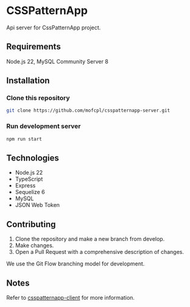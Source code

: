 

# CSSPatternApp

Api server for CssPatternApp project.

## Requirements

Node.js 22, MySQL Community Server 8

## Installation

### Clone this repository
```bash
git clone https://github.com/mofcpl/csspatternapp-server.git
```

### Run development server
```bash
npm run start
```

## Technologies

* Node.js 22
* TypeScript
* Express
* Sequelize 6
* MySQL
* JSON Web Token

## Contributing

1. Clone the repository and make a new branch from develop.
2. Make changes.
3. Open a Pull Request with a comprehensive description of changes.

We use the Git Flow branching model for development.

## Notes

Refer to [csspatternapp-client](https://github.com/mofcpl/csspatternapp-client) for more information.